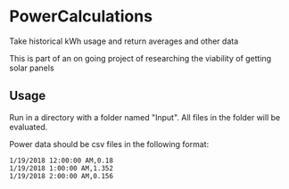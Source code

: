 # PowerCalculations
Take historical kWh usage and return averages and other data

This is part of an on going project of researching the viability of getting solar panels

## Usage
Run in a directory with a folder named "Input". All files in the folder will be evaluated.

Power data should be csv files in the following format:

````
1/19/2018 12:00:00 AM,0.18
1/19/2018 1:00:00 AM,1.352
1/19/2018 2:00:00 AM,0.156
